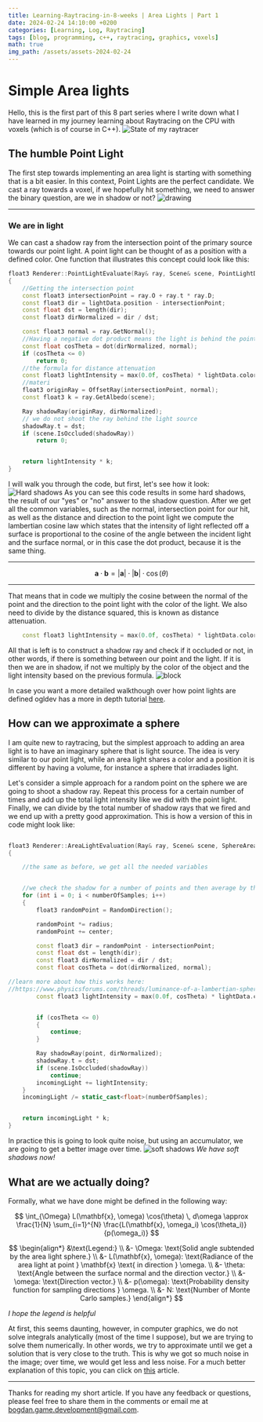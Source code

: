 ```yaml
---
title: Learning-Raytracing-in-8-weeks | Area Lights | Part 1
date: 2024-02-24 14:10:00 +0200
categories: [Learning, Log, Raytracing]
tags: [blog, programming, c++, raytracing, graphics, voxels]
math: true
img_path: /assets/assets-2024-02-24
---
```

# Simple Area lights
Hello, this is the first part of this 8 part series where I write down what I have learned in my journey learning about Raytracing on the CPU with voxels (which is of course in C++). 
![State of my raytracer](RaytracerSoftShadows.png)
## The humble Point Light
The first step towards implementing an area light is starting with something that is a bit easier. In this context, Point Lights are the perfect candidate. We cast a ray towards a voxel, if we hopefully hit something, we need to answer the binary question, are we in shadow or not?
![drawing](MyDrawingLight.png)

---

### We are in light
We can cast a shadow ray from the intersection point of the primary source towards our point light. A point light can be thought of as a position with a defined color. One function that illustrates this concept could look like this:
```cpp
float3 Renderer::PointLightEvaluate(Ray& ray, Scene& scene, PointLightData lightData)
{
	//Getting the intersection point
	const float3 intersectionPoint = ray.O + ray.t * ray.D;
	const float3 dir = lightData.position - intersectionPoint;
	const float dst = length(dir);
	const float3 dirNormalized = dir / dst;

	const float3 normal = ray.GetNormal();
	//Having a negative dot product means the light is behind the point
	const float cosTheta = dot(dirNormalized, normal);
	if (cosTheta <= 0)
		return 0;
	//the formula for distance attenuation 
	const float3 lightIntensity = max(0.0f, cosTheta) * lightData.color / (dst * dst);
	//materi
	float3 originRay = OffsetRay(intersectionPoint, normal);
	const float3 k = ray.GetAlbedo(scene);

	Ray shadowRay(originRay, dirNormalized);
	// we do not shoot the ray behind the light source
	shadowRay.t = dst;
	if (scene.IsOccluded(shadowRay))
		return 0;


	return lightIntensity * k;
}
```
I will walk you through the code, but first, let's see how it look:
![Hard shadows](hardShadows.png)
As you can see this code results in some hard shadows, the result of our "yes" or "no" answer to the shadow question.
After we get all the common variables, such as the normal, intersection point for our hit, as well as the distance and direction to the point light we compute the lambertian cosine law which states that the intensity of light reflected off a surface is proportional to the cosine of the angle between the incident light and the surface normal, or in this case the dot product, because it is the same thing.


---


$$\mathbf{a} \cdot \mathbf{b} = |\mathbf{a}| \cdot |\mathbf{b}| \cdot \cos(\theta)$$


---


That means that in code we multiply the cosine between the normal of the point and the direction to the point light with the color of the light. We also need to divide by the distance squared, this is known as distance attenuation.

```cpp
	const float3 lightIntensity = max(0.0f, cosTheta) * lightData.color / (dst * dst);
```

All that is left is to construct a shadow ray and check if it occluded or not, in other words, if there is something between our point and the light. If it is then we are in shadow, if not we multiply by the color of the object and the light intensity based on the previous formula.
![block](blocksRay.png)

 In case you want a more detailed walkthough over how point lights are defined ogldev has a more in depth tutorial [here](https://ogldev.org/www/tutorial20/tutorial20.html).


## How can we approximate a sphere
I am quite new to raytracing, but the simplest approach to adding an area light is to have an imaginary sphere that is light source. The idea is very similar to our point light, while an area light shares a color and a position it is different by having a volume, for instance a sphere that irradiades light.

 Let's consider a simple approach for a random point on the sphere we are going to shoot a shadow ray. Repeat this process for a certain number of times and add up the total light intensity like we did with the point light. Finally, we can divide by the total number of shadow rays that we fired and we end up with a pretty good approximation. This is how a version of this in code might look like:

```cpp

float3 Renderer::AreaLightEvaluation(Ray& ray, Scene& scene, SphereAreaLightData lightData)
{

	//the same as before, we get all the needed variables


	//we check the shadow for a number of points and then average by the sample count
	for (int i = 0; i < numberOfSamples; i++)
	{
		float3 randomPoint = RandomDirection();

		randomPoint *= radius;
		randomPoint += center;

		const float3 dir = randomPoint - intersectionPoint;
		const float dst = length(dir);
		const float3 dirNormalized = dir / dst;
		const float cosTheta = dot(dirNormalized, normal);

//learn more about how this works here:
//https://www.physicsforums.com/threads/luminance-of-a-lambertian-sphere-formula.449703/
		const float3 lightIntensity = max(0.0f, cosTheta) * lightData.color /  (radius * radius) * PI;


		if (cosTheta <= 0)
		{
			continue;
		}

		Ray shadowRay(point, dirNormalized);
		shadowRay.t = dst;
		if (scene.IsOccluded(shadowRay))
			continue;
		incomingLight += lightIntensity;
	}
	incomingLight /= static_cast<float>(numberOfSamples);


	return incomingLight * k;
}
```

In practice this is going to look quite noise, but using an accumulator, we are going to get a better image over time.
![soft shadows](SoftShadows.png)
_We have soft shadows now!_

## What are we actually doing?
Formally, what we have done might be defined in the following way:

$$
\int_{\Omega} L(\mathbf{x}, \omega) \cos(\theta) \, d\omega \approx \frac{1}{N} \sum_{i=1}^{N} \frac{L(\mathbf{x}, \omega_i) \cos(\theta_i)}{p(\omega_i)}
$$

$$
\begin{align*}
&\text{Legend:} \\
&- \Omega: \text{Solid angle subtended by the area light sphere.} \\
&- L(\mathbf{x}, \omega): \text{Radiance of the area light at point } \mathbf{x} \text{ in direction } \omega. \\
&- \theta: \text{Angle between the surface normal and the direction vector.} \\
&- \omega: \text{Direction vector.} \\
&- p(\omega): \text{Probability density function for sampling directions } \omega. \\
&- N: \text{Number of Monte Carlo samples.}
\end{align*}
$$

_I hope the legend is helpful_

At first, this seems daunting, however, in computer graphics, we do not solve integrals analytically (most of the time I suppose), but we are trying to solve them numerically. In other words, we try to approximate until we get a solution that is very close to the truth. This is why we got so much noise in the image; over time, we would get less and less noise.
For a much better explanation of this topic, you can click on [this](https://jacco.ompf2.com/2019/12/11/probability-theory-for-physically-based-rendering/) article.


---

Thanks for reading my short article. If you have any feedback or questions, please feel free to share them in the comments or email me at bogdan.game.development@gmail.com. 













